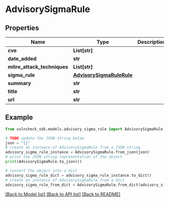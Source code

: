 # AdvisorySigmaRule


## Properties

Name | Type | Description | Notes
------------ | ------------- | ------------- | -------------
**cve** | **List[str]** |  | [optional] 
**date_added** | **str** |  | [optional] 
**mitre_attack_techniques** | **List[str]** |  | [optional] 
**sigma_rule** | [**AdvisorySigmaRuleRule**](AdvisorySigmaRuleRule.md) |  | [optional] 
**summary** | **str** |  | [optional] 
**title** | **str** |  | [optional] 
**url** | **str** |  | [optional] 

## Example

```python
from vulncheck_sdk.models.advisory_sigma_rule import AdvisorySigmaRule

# TODO update the JSON string below
json = "{}"
# create an instance of AdvisorySigmaRule from a JSON string
advisory_sigma_rule_instance = AdvisorySigmaRule.from_json(json)
# print the JSON string representation of the object
print(AdvisorySigmaRule.to_json())

# convert the object into a dict
advisory_sigma_rule_dict = advisory_sigma_rule_instance.to_dict()
# create an instance of AdvisorySigmaRule from a dict
advisory_sigma_rule_from_dict = AdvisorySigmaRule.from_dict(advisory_sigma_rule_dict)
```
[[Back to Model list]](../README.md#documentation-for-models) [[Back to API list]](../README.md#documentation-for-api-endpoints) [[Back to README]](../README.md)


